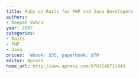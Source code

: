 ```yaml
---
title: Ruby on Rails for PHP and Java Developers
authors:
- Deepak Vohra
year: 2007
categories:
- Rails
- PHP
- Java
prices: 'ebook: $55, paperbook: $70'
editor: Apress
home_url: http://www.apress.com/9783540731443
---
```

